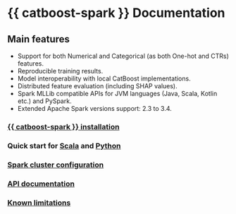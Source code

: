 # {{ catboost-spark }} Documentation

Main features
-------------

* Support for both Numerical and Categorical (as both One-hot and CTRs) features.
* Reproducible training results.
* Model interoperability with local CatBoost implementations.
* Distributed feature evaluation (including SHAP values).
* Spark MLLib compatible APIs for JVM languages (Java, Scala, Kotlin etc.) and PySpark.
* Extended Apache Spark versions support: 2.3 to 3.4.


### [{{ catboost-spark }} installation](spark-installation.md)
### Quick start for [Scala](spark-quickstart-scala.md) and [Python](spark-quickstart-python.md)
### [Spark cluster configuration](spark-cluster-configuration.md)
### [API documentation](spark-api-documentation.md)
### [Known limitations](spark-known-limitations.md)
